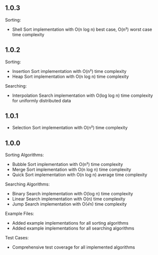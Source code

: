 ## 1.0.3

Sorting:

- Shell Sort implementation with O(n log n) best case, O(n²) worst case time complexity

## 1.0.2

Sorting:

- Insertion Sort implementation with O(n²) time complexity
- Heap Sort implementation with O(n log n) time complexity

Searching:

- Interpolation Search implementation with O(log log n) time complexity for uniformly distributed data

## 1.0.1

- Selection Sort implementation with O(n²) time complexity

## 1.0.0

Sorting Algorithms:

- Bubble Sort implementation with O(n²) time complexity
- Merge Sort implementation with O(n log n) time complexity
- Quick Sort implementation with O(n log n) average time complexity

Searching Algorithms:

- Binary Search implementation with O(log n) time complexity
- Linear Search implementation with O(n) time complexity
- Jump Search implementation with O(√n) time complexity

Example Files:

- Added example implementations for all sorting algorithms
- Added example implementations for all searching algorithms

Test Cases:

- Comprehensive test coverage for all implemented algorithms
